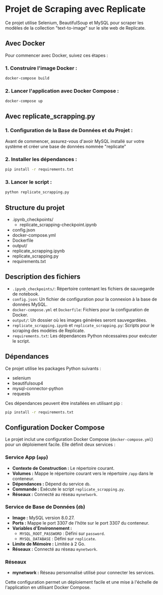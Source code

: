 # Projet de Scraping avec Replicate

Ce projet utilise Selenium, BeautifulSoup et MySQL pour scraper les modèles de la collection "text-to-image" sur le site web de Replicate.

## Avec Docker

Pour commencer avec Docker, suivez ces étapes :

### 1. Construire l'image Docker :

```bash
docker-compose build
```

### 2. Lancer l'application avec Docker Compose :

```bash
docker-compose up
```


## Avec replicate_scrapping.py


### 1. Configuration de la Base de Données et du Projet :

Avant de commencer, assurez-vous d'avoir MySQL installé sur votre système et créer une base de données nommée "replicate"


### 2. Installer les dépendances :
 

```bash
pip install -r requirements.txt
```
### 3. Lancer le script :

```bash
python replicate_scrapping.py
```

## Structure du projet
- .ipynb_checkpoints/
    - replicate_scrapping-checkpoint.ipynb
- config.json
- docker-compose.yml
- Dockerfile
- output/
- replicate_scrapping.ipynb
- replicate_scrapping.py
- requirements.txt


## Description des fichiers

- `.ipynb_checkpoints/`: Répertoire contenant les fichiers de sauvegarde de notebook.
- `config.json`: Un fichier de configuration pour la connexion à la base de données MySQL.
- `docker-compose.yml` et `Dockerfile`: Fichiers pour la configuration de Docker.
- `output/`: Un dossier où les images générées seront sauvegardées.
- `replicate_scrapping.ipynb` et `replicate_scrapping.py`: Scripts pour le scraping des modèles de Replicate.
- `requirements.txt`: Les dépendances Python nécessaires pour exécuter le script.

## Dépendances

Ce projet utilise les packages Python suivants :

- selenium
- beautifulsoup4
- mysql-connector-python
- requests

Ces dépendances peuvent être installées en utilisant pip : 
```bash
pip install -r requirements.txt
```

## Configuration Docker Compose

Le projet inclut une configuration Docker Compose (`docker-compose.yml`) pour un déploiement facile. Elle définit deux services :

### Service App (`app`)

- **Contexte de Construction :** Le répertoire courant.
- **Volumes :** Mappe le répertoire courant vers le répertoire `/app` dans le conteneur.
- **Dépendances :** Dépend du service `db`.
- **Commande :** Exécute le script `replicate_scrapping.py`.
- **Réseaux :** Connecté au réseau `mynetwork`.

### Service de Base de Données (`db`)

- **Image :** MySQL version 8.0.27.
- **Ports :** Mappe le port 3307 de l'hôte sur le port 3307 du conteneur.
- **Variables d'Environnement :**
  - `MYSQL_ROOT_PASSWORD` : Défini sur `password`.
  - `MYSQL_DATABASE` : Défini sur `replicate`.
- **Limite de Mémoire :** Limitée à 2 Go.
- **Réseaux :** Connecté au réseau `mynetwork`.

### Réseaux

- **mynetwork :** Réseau personnalisé utilisé pour connecter les services.

Cette configuration permet un déploiement facile et une mise à l'échelle de l'application en utilisant Docker Compose.

